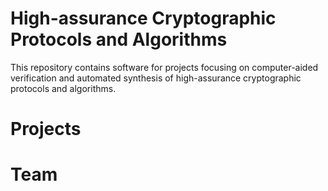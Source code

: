 # High-assurance Cryptographic Protocols and Algorithms

This repository contains software for projects focusing on computer-aided verification and automated synthesis of high-assurance cryptographic protocols and algorithms.

# Projects



# Team
